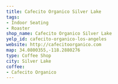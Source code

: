```yaml
---
title: Cafecito Organico Silver Lake
tags:
- Indoor Seating
- Roaster
shop_name: Cafecito Organico Silver Lake
yelp_id: cafecito-organico-los-angeles
website: http://cafecitoorganico.com
map: 34.0800355,-118.2880276
type: Coffee Shop
city: Silver Lake
coffee:
- Cafecito Organico
---
```


